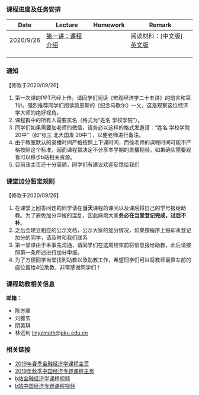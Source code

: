 ### 课程进度及任务安排

|  Date    |  Lecture    |   Homework   |  Remark    |
| ---- | ---- | ---- | ---- |
| 2020/9/26     |  [第一讲：课程介绍](https://github.com/nsdjzj2020/zjz.io/raw/gh-pages/%E4%B8%AD%E7%BB%8F%E4%B8%932020-01-%E8%AF%BE%E7%A8%8B%E4%BB%8B%E7%BB%8D.pptx)    |      | 阅读材料：[中文版]  [英文版](https://github.com/nsdjzj2020/zjz.io/raw/gh-pages/01-%20Alfred%20Marshall%2C%201842-1924.pdf)   |
|      |      |      |      |
|      |      |      |      |
|      |      |      |      |


### 通知
【修改于2020/09/26】
1. 第一次课的PPT已经上传。请同学们阅读《宏观经济学二十五讲》的前言和第1讲。强烈推荐同学们阅读凯恩斯的《纪念马歇尔》一文，这是观察这位经济学大师的绝好视角。
2. 课程群中的所有人需要实名（格式为“姓名 学校学院”）。
3. 同学们如果需要加老师的微信，请务必以这样的格式发邀请：“姓名 学校学院 20中”（如“张三 北大国发 20中”），以便老师进行备注。
4. 由于教室默认的录播时间严格按照上下课时间，而徐老师的课程时间可能不严格按照这个标准，因而课程暂决定不分享本学期的录播视频，如果确实需要观看可以移步b站相关资源。 
5. 目前该主页还十分简陋，同学们有建议欢迎反馈给我们

### 课堂加分暂定规则
【修改于2020/09/26】
1. 在课堂上回答问题的同学请在**当天**课程的课间以及课后将自己的学号报给助教。为了避免加分申报的混乱，因此麻烦大家**务必在当堂登记完成，过后不补**。
2. 之后会建立相应的公示文档，公示大家的加分情况，如果按程序上报却未登记加分的同学，请及时和我们联系
3. 第一堂课由于未事先沟通，请同学们在这周结束前将信息报给助教，此后请按照第一条所述进行加分申报。
4. 为了方便同学当堂找到助教以及助教工作，希望同学们可以将教师最靠左前的座位留给4位助教，非常感谢同学们！

### 课程助教相关信息

**邮箱：**
- 陈方豪
- 刘雅玄
- 阴美琪
- 林远钊 linyzmath@pku.edu.cn 

### 相关链接

- [2019年春季金融经济学课程主页](https://finaecon2019s.github.io/FinaEcon2019S)
- [2019年秋季中国经济专题课程主页](https://nsdzjz.github.io/2019f/)
- [b站金融经济学课程视频](https://www.bilibili.com/video/BV1Bx411d714?from=search&seid=5795518368302067537)
- [b站中国经济专题课程视频](https://www.bilibili.com/video/BV1oE411Z7TU?from=search&seid=15227530429099673866)
